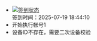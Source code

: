 - [![签到状态](https://github.com/li5bo5/Cloud189-Actions/actions/workflows/main.yml/badge.svg?branch=main)](https://github.com/li5bo5/Cloud189-Actions/actions/workflows/main.yml) <br> 签到时间：2025-07-19 18:44:10
- 开始执行帐号1
- 设备ID不存在，需要二次设备校验
